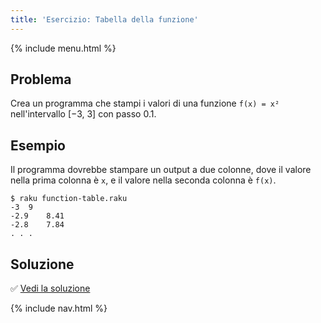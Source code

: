 ```yaml
---
title: 'Esercizio: Tabella della funzione'
---
```


{% include menu.html %}

## Problema

Crea un programma che stampi i valori di una funzione `f(x) = x²` nell'intervallo [−3, 3] con passo 0.1.

## Esempio

Il programma dovrebbe stampare un output a due colonne, dove il valore nella prima colonna è `x`, e il valore nella seconda colonna è `f(x)`.

```
$ raku function-table.raku
-3	9
-2.9	8.41
-2.8	7.84
. . .
```

## Soluzione

✅ [Vedi la soluzione](solution)

{% include nav.html %}